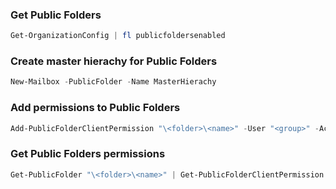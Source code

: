 ### Get Public Folders

```powershell
Get-OrganizationConfig | fl publicfoldersenabled
```

### Create master hierachy for Public Folders

```powershell
New-Mailbox -PublicFolder -Name MasterHierachy
```

### Add permissions to Public Folders

```powershell
Add-PublicFolderClientPermission "\<folder>\<name>" -User "<group>" -AccessRights Reviewer
```

### Get Public Folders permissions

```powershell
Get-PublicFolder "\<folder>\<name>" | Get-PublicFolderClientPermission
```